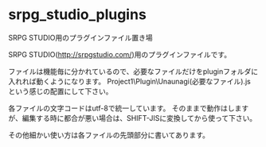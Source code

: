 # srpg_studio_plugins
SRPG STUDIO用のプラグインファイル置き場

SRPG STUDIO(http://srpgstudio.com/)用のプラグインファイルです。

ファイルは機能毎に分かれているので、必要なファイルだけをpluginフォルダに入れれば動くようになります。
Project1\Plugin\Unaunagi\(必要なファイル).js
という感じの配置にして下さい。

各ファイルの文字コードはutf-8で統一しています。
そのままで動作はしますが、編集する時に都合が悪い場合は、SHIFT-JISに変換してから使って下さい。

その他細かい使い方は各ファイルの先頭部分に書いてあります。
